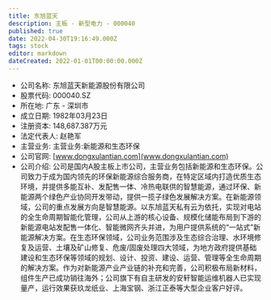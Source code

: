 ```yaml
---
title: 东旭蓝天
description: 主板 - 新型电力 - 000040
published: true
date: 2022-04-30T19:16:49.000Z
tags: stock
editor: markdown
dateCreated: 2022-01-01T00:00:00.000Z
---
```


- 公司名称: 东旭蓝天新能源股份有限公司
- 股票代码: 000040.SZ
- 所在地: 广东 - 深圳市
- 成立日期: 1982年03月23日
- 注册资本: 148,687.387万元
- 法定代表人: 赵艳军
- 主营业务: 主营业务:新能源和生态环保
- 公司官网: [www.dongxulantian.com](www.dongxulantian.com)
- 公司介绍: 公司是国内A股主板上市公司，主营业务包括新能源和生态环保。公司致力于成为国内领先的环保新能源综合服务商，在特定区域内打造优质生态环境，并提供多能互补、发配售一体、冷热电联供的智慧能源，通过环保、新能源两个绿色产业协同开发带动，提供一揽子绿色发展解决方案。在新能源领域，公司的重点发展方向是智慧能源。以东旭蓝天私有云为依托，实现对电站的全生命周期智能化管理，公司从上游的核心设备、规模化储能布局到下游的新能源电站发配售一体化、智能微网齐头并进，为用户提供系统的“一站式”新能源解决方案。在生态环保领域，公司业务范围涉及生态综合治理、水环境修复及运营、土壤及矿山修复、危废/固废处理四大领域，为地方政府提供基础建设和生态环保等领域的规划、设计、投资、建设、运营、管理等全生命周期的解决方案。作为对新能源产业产业链的补充和完善，公司积极布局新材料，组件生产已成功销往海外；公司旗下有自主研发的安轩智能运维机器人已实现量产，运行效果获玖龙纸业、上海宝钢、浙江正泰等大型企业客户好评。


